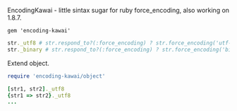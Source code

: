EncodingKawai - little sintax sugar for ruby force_encoding, also working on 1.8.7.

    gem 'encoding-kawai'

```ruby    
str._utf8 # str.respond_to?(:force_encoding) ? str.force_encoding('utf-8') : str
str._binary # str.respond_to?(:force_encoding) ? str.force_encoding('binary') : str
```

Extend object.
```ruby
require 'encoding-kawai/object'

[str1, str2]._utf8
{str1 => str2}._utf8
...
```